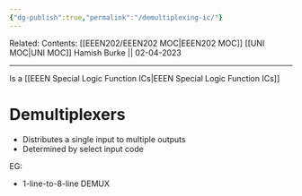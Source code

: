 ```yaml
---
{"dg-publish":true,"permalink":"/demultiplexing-ic/"}
---
```


Related: 
Contents: [[EEEN202/EEEN202 MOC\|EEEN202 MOC]]
[[UNI MOC\|UNI MOC]]
Hamish Burke || 02-04-2023
***

Is a [[EEEN Special Logic Function ICs\|EEEN Special Logic Function ICs]]

# Demultiplexers

- Distributes a single input to multiple outputs
- Determined by select input code

EG:
- 1-line-to-8-line DEMUX

